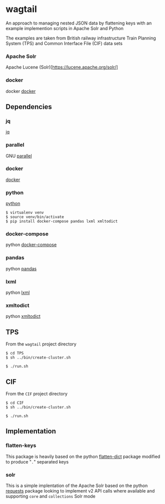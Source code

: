 # wagtail
An approach to managing nested JSON data by flattening keys with an example implemention scripts in Apache Solr and Python

The examples are taken from British railway infrastructure Train Planning System (TPS) and Common Interface File (CIF) data sets

### Apache Solr
Apache Lucene (Solr)[https://lucene.apache.org/solr/]

### docker
docker [docker](https://www.docker.com/)

## Dependencies
### jq
[jq](https://stedolan.github.io/jq/)

### parallel
GNU [parallel](https://www.gnu.org/software/parallel/)

### docker
[docker](https://www.docker.com/)

### python
[python](https://www.python.org/)

```console
$ virtualenv venv
$ source venv/bin/activate
$ pip install docker-compose pandas lxml xmltodict
```

### docker-compose
python [docker-compose](https://docs.docker.com/compose/)

### pandas
python [pandas](https://pandas.pydata.org)

### lxml
python [lxml](https://lxml.de/)

### xmltodict
python [xmltodict](https://github.com/martinblech/xmltodict)

## TPS
From the `wagtail` project directory
```console
$ cd TPS
$ sh ../bin/create-cluster.sh
```

```console
$ ./run.sh
```

## CIF
From the `CIF` project directory
```console
$ cd CIF
$ sh ../bin/create-cluster.sh
```

```console
$ ./run.sh
```

## Implementation

### flatten-keys

This package is heavily based on the python [flatten-dict](https://github.com/ianlini/flatten-dict) package modified to produce "`.`" separated keys 

### solr

This is a simple implentation of the Apache Solr based on the python [requests](https://requests.readthedocs.io/en/master/) package looking to implement v2 API calls where available and supporting `core` and `collections` Solr mode
